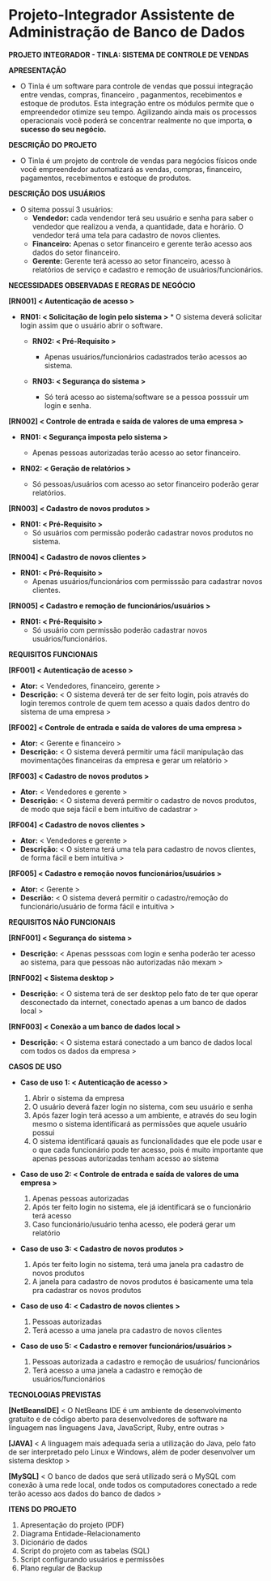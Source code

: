 # Projeto-Integrador Assistente de Administração de Banco de Dados
 **PROJETO INTEGRADOR - TINLA: SISTEMA DE CONTROLE DE VENDAS**

**APRESENTAÇÃO**

* O Tinla é um software para controle de vendas que possui integração entre vendas, compras, financeiro , paganmentos, recebimentos e estoque de produtos. Esta integração entre os módulos permite que o empreendedor otimize seu tempo. Agilizando ainda mais os processos operacionais você poderá se concentrar realmente no que importa, **o sucesso do seu negócio.**


**DESCRIÇÃO DO PROJETO**

* O Tinla é um projeto de controle de vendas  para negócios físicos onde você empreendedor automatizará as vendas, compras, financeiro, pagamentos, recebimentos e estoque de produtos.


**DESCRIÇÃO DOS USUÁRIOS**  

* O sitema possuí 3 usuários:
   * **Vendedor:** cada vendendor terá seu usuário e senha para saber o vendedor que realizou a venda, a quantidade, data e horário. O vendedor terá uma tela para cadastro de novos clientes.
   * **Financeiro:** Apenas o setor financeiro e gerente terão acesso aos dados do setor financeiro.
   * **Gerente:** Gerente terá acesso ao setor financeiro, acesso à relatórios de serviço e cadastro e remoção de usuários/funcionários.


**NECESSIDADES OBSERVADAS E REGRAS DE NEGÓCIO**

   **[RN001] < Autenticação de acesso >**

   * **RN01: < Solicitação de login pelo sistema >**
         * O sistema deverá solicitar login assim que o usuário abrir o software.

      * **RN02: < Pré-Requisito >**
         * Apenas usuários/funcionários cadastrados terão acessos ao sistema.

      * **RN03: < Segurança do sistema >**
         * Só terá acesso ao sistema/software se a pessoa posssuir um login e senha.


   **[RN002] < Controle de entrada e saída de valores de uma empresa >**

   * **RN01: < Segurança imposta pelo sistema >**
      * Apenas pessoas autorizadas terão acesso ao setor financeiro.

   * **RN02: < Geração de relatórios >**
      * Só pessoas/usuários com acesso ao setor financeiro poderão gerar relatórios.


   **[RN003] < Cadastro de novos produtos >**

   * **RN01: < Pré-Requisito >**
      * Só usuários com permissão poderão cadastrar novos produtos no sistema.


   **[RN004] < Cadastro de novos clientes >**

   * **RN01: < Pré-Requisito >**
      * Apenas usuários/funcionários com permisssão para cadastrar novos clientes.


   **[RN005] < Cadastro e remoção de funcionários/usuários >**

   * **RN01: < Pré-Requisito >**
      * Só usuário com permissão poderão cadastrar novos usuários/funcionários.


**REQUISITOS FUNCIONAIS**

   **[RF001] < Autenticação de acesso >**
   * **Ator:** < Vendedores, financeiro, gerente >
   * **Descrição:** < O sistema deverá ter de ser feito login, pois através do login teremos controle de quem tem acesso a quais dados dentro do sistema de uma empresa >


   **[RF002] < Controle de entrada e saída de valores de uma empresa >**
   * **Ator:** < Gerente e financeiro >
   * **Descrição:** < O sistema deverá permitir uma fácil manipulação das movimentações financeiras da empresa e gerar um relatório >


   **[RF003] < Cadastro de novos produtos >**
   * **Ator:** < Vendedores e gerente >
   * **Descrição:** < O sistema deverá permitir o cadastro de novos produtos, de modo que seja fácil e bem intuitivo de cadastrar >


   **[RF004] < Cadastro de novos clientes >**
   * **Ator:** < Vendedores e gerente >
   * **Descrição:** < O sistema terá uma tela para cadastro de novos clientes, de forma fácil e bem intuitiva >


   **[RF005] < Cadastro e remoção novos funcionários/usuários >**
   * **Ator:** < Gerente >
   * **Descrião:** < O sistema deverá permitir o cadastro/remoção do funcionário/usuário de forma fácil e intuitiva >


**REQUISITOS NÃO FUNCIONAIS**

   **[RNF001] < Segurança do sistema >**
   * **Descrição:** < Apenas pesssoas com login e senha poderão ter acesso ao sistema, para que pessoas não autorizadas não mexam >

   **[RNF002] < Sistema desktop >**
   * **Descrição:** < O sistema terá de ser desktop pelo fato de ter que operar desconectado da internet, conectado apenas a um banco de dados local >

   **[RNF003] < Conexão a um banco de dados local >**
   * **Descrição:** < O sistema estará conectado a um banco de dados local com todos os dados da empresa >


**CASOS DE USO**

   * **Caso de uso 1: < Autenticação de acesso >**
      1. Abrir o sistema da empresa
      2. O usuário deverá fazer login no sistema, com seu usuário e senha
      3. Após fazer login terá acesso a um ambiente, e através do seu login mesmo o sistema identificará as permissões que aquele usuário possui
      4. O sistema identificará qauais as funcionalidades que ele pode usar e o que cada funcionário pode ter acesso, pois é muito importante que apenas pessoas autorizadas tenham acesso ao sistema 


   * **Caso de uso 2: < Controle de entrada e saída de valores de uma empresa >**
      1. Apenas pessoas autorizadas
      2. Após ter feito login no sistema, ele já identificará se o funcionário terá acesso
      3. Caso funcionário/usuário tenha acesso, ele poderá gerar um relatório


   * **Caso de uso 3: < Cadastro de novos produtos >**
      1. Após ter feito login no sistema, terá uma janela pra cadastro de novos produtos
      2. A janela para cadastro de novos produtos é basicamente uma tela pra cadastrar os novos produtos
      

   * **Caso de uso 4: < Cadastro de novos clientes >**
      1. Pessoas autorizadas 
      2. Terá acesso a uma janela pra cadastro de novos clientes 


   * **Caso de uso 5: < Cadastro e remover funcionários/usuários >**
      1. Pessoas autorizada a cadastro e remoção de usuários/ funcionários
      2. Terá acesso a uma janela a cadastro e remoção de usuários/funcionários


**TECNOLOGIAS PREVISTAS**

   **[NetBeansIDE]** < O NetBeans IDE é um ambiente de desenvolvimento gratuito e de código aberto para desenvolvedores de software na linguagem nas linguagens Java, JavaScript, Ruby, entre outras >

   **[JAVA]** < A linguagem mais adequada seria a utilização do Java, pelo fato de ser interpretado pelo Linux e Windows, além de poder desenvolver um sistema desktop >

   **[MySQL]** < O banco de dados que será utilizado será o MySQL com conexão à uma rede local, onde todos os computadores conectado a rede terão acesso aos dados do banco de dados >


**ITENS DO PROJETO**

1. Apresentação do projeto (PDF)
2. Diagrama Entidade-Relacionamento 
3. Dicionário de dados 
4. Script do projeto com as tabelas (SQL)
5. Script configurando usuários e permissões
6. Plano regular de Backup

